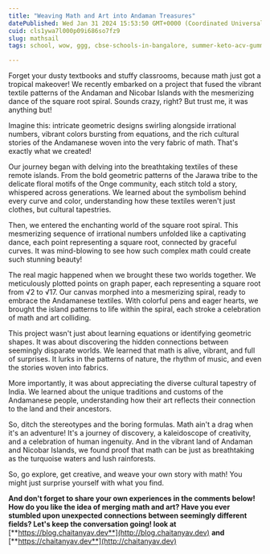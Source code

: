 ```yaml
---
title: "Weaving Math and Art into Andaman Treasures"
datePublished: Wed Jan 31 2024 15:53:50 GMT+0000 (Coordinated Universal Time)
cuid: cls1ywa7l000p09i686so7fz9
slug: mathsail
tags: school, wow, ggg, cbse-schools-in-bangalore, summer-keto-acv-gummies, andaman-private-beach-resort, ail, hoooa, adityasirop, adityasirgivefullmarkspls

---
```


Forget your dusty textbooks and stuffy classrooms, because math just got a tropical makeover! We recently embarked on a project that fused the vibrant textile patterns of the Andaman and Nicobar Islands with the mesmerizing dance of the square root spiral. Sounds crazy, right? But trust me, it was anything but!

Imagine this: intricate geometric designs swirling alongside irrational numbers, vibrant colors bursting from equations, and the rich cultural stories of the Andamanese woven into the very fabric of math. That's exactly what we created!

Our journey began with delving into the breathtaking textiles of these remote islands. From the bold geometric patterns of the Jarawa tribe to the delicate floral motifs of the Onge community, each stitch told a story, whispered across generations. We learned about the symbolism behind every curve and color, understanding how these textiles weren't just clothes, but cultural tapestries.

Then, we entered the enchanting world of the square root spiral. This mesmerizing sequence of irrational numbers unfolded like a captivating dance, each point representing a square root, connected by graceful curves. It was mind-blowing to see how such complex math could create such stunning beauty!

The real magic happened when we brought these two worlds together. We meticulously plotted points on graph paper, each representing a square root from √2 to √17. Our canvas morphed into a mesmerizing spiral, ready to embrace the Andamanese textiles. With colorful pens and eager hearts, we brought the island patterns to life within the spiral, each stroke a celebration of math and art colliding.

This project wasn't just about learning equations or identifying geometric shapes. It was about discovering the hidden connections between seemingly disparate worlds. We learned that math is alive, vibrant, and full of surprises. It lurks in the patterns of nature, the rhythm of music, and even the stories woven into fabrics.

More importantly, it was about appreciating the diverse cultural tapestry of India. We learned about the unique traditions and customs of the Andamanese people, understanding how their art reflects their connection to the land and their ancestors.

So, ditch the stereotypes and the boring formulas. Math ain't a drag when it's an adventure! It's a journey of discovery, a kaleidoscope of creativity, and a celebration of human ingenuity. And in the vibrant land of Andaman and Nicobar Islands, we found proof that math can be just as breathtaking as the turquoise waters and lush rainforests.

So, go explore, get creative, and weave your own story with math! You might just surprise yourself with what you find.

**And don't forget to share your own experiences in the comments below! How do you like the idea of merging math and art? Have you ever stumbled upon unexpected connections between seemingly different fields? Let's keep the conversation going! look at** [**https://blog.chaitanyav.dev**](http://blog.chaitanyav.dev) **and** [**https://chaitanyav.dev**](http://chaitanyav.dev)